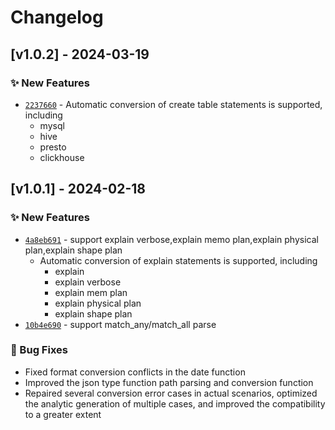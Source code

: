 Changelog
=========

## [v1.0.2] - 2024-03-19
### :sparkles: New Features
- [`2237660`](https://github.com/selectdb/sqlglot/commit/2237660addde4be8353df0d7453c1b24a827f52b) - Automatic conversion of create table statements is supported, including
  - mysql
  - hive
  - presto
  - clickhouse

## [v1.0.1] - 2024-02-18
### :sparkles: New Features
- [`4a8eb691`](https://github.com/selectdb/sqlglot/commit/4a8eb691961e624a7b5d569b2bd8a67386235788) - support explain verbose,explain memo plan,explain physical plan,explain shape plan
  - Automatic conversion of explain statements is supported, including
    - explain
    - explain verbose
    - explain mem plan
    - explain physical plan
    - explain shape plan
- [`10b4e690`](https://github.com/selectdb/sqlglot/commit/10b4e6900913ec4b08b80ebbd254a4b054cb4976) - support match_any/match_all parse
### :bug: Bug Fixes
- Fixed format conversion conflicts in the date function 
- Improved the json type function path parsing and conversion function 
- Repaired several conversion error cases in actual scenarios, optimized the analytic generation of multiple cases, and improved the compatibility to a greater extent